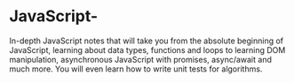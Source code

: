 # JavaScript-
In-depth JavaScript notes that will take you from the absolute beginning of JavaScript, learning about data types, functions and loops to learning DOM manipulation, asynchronous JavaScript with promises, async/await and much more. You will even learn how to write unit tests for algorithms.
